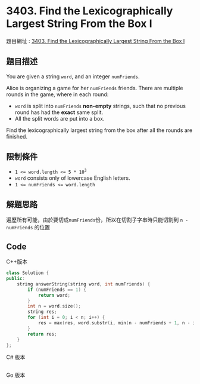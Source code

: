 # 3403. Find the Lexicographically Largest String From the Box I

題目網址 : [3403. Find the Lexicographically Largest String From the Box I](https://leetcode.com/problems/find-the-lexicographically-largest-string-from-the-box-i/description/?envType=daily-question&envId=2025-06-04)

## 題目描述

You are given a string `word`, and an integer `numFriends`.

Alice is organizing a game for her `numFriends` friends. There are multiple rounds in the game, where in each round:

*   `word` is split into `numFriends` **non-empty** strings, such that no previous round has had the **exact** same split.
*   All the split words are put into a box.

Find the lexicographically largest string from the box after all the rounds are finished.

## 限制條件

*   <code>1 <= word.length <= 5 * 10<sup>3</sup></code>
*   `word` consists only of lowercase English letters.
*   `1 <= numFriends <= word.length`

## 解題思路

遍歷所有可能，由於要切成`numFriends`份，所以在切割子字串時只能切割到 `n - numFriends` 的位置

## Code

C++版本

```C++
class Solution {
public:
    string answerString(string word, int numFriends) {
        if (numFriends == 1) {
            return word;
        }
        int n = word.size();
        string res;
        for (int i = 0; i < n; i++) {
            res = max(res, word.substr(i, min(n - numFriends + 1, n - i)));
        }
        return res;
    }
};
```

C# 版本

```C#
```

Go 版本

```go
```
